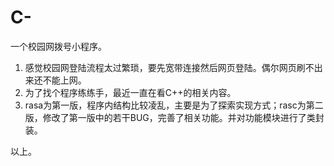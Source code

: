 # C-
一个校园网拨号小程序。

1. 感觉校园网登陆流程太过繁琐，要先宽带连接然后网页登陆。偶尔网页刷不出来还不能上网。
2. 为了找个程序练练手，最近一直在看C++的相关内容。
3. rasa为第一版，程序内结构比较凌乱，主要是为了探索实现方式；rasc为第二版，修改了第一版中的若干BUG，完善了相关功能。并对功能模块进行了类封装。

以上。
